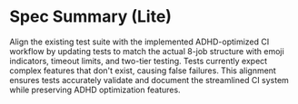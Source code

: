 # Spec Summary (Lite)

Align the existing test suite with the implemented ADHD-optimized CI workflow by updating tests to match the actual 8-job structure with emoji indicators, timeout limits, and two-tier testing. Tests currently expect complex features that don't exist, causing false failures. This alignment ensures tests accurately validate and document the streamlined CI system while preserving ADHD optimization features.